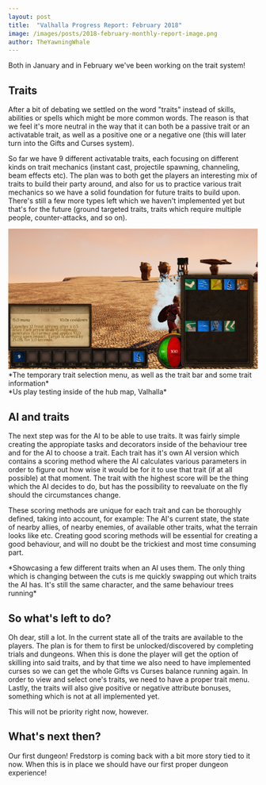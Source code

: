 ```yaml
---
layout: post
title:  "Valhalla Progress Report: February 2018"
image: /images/posts/2018-february-monthly-report-image.png
author: TheYawningWhale
---
```


Both in January and in February we've been working on the trait system!

<!--excerpt_separator-->

<div class="clear" ></div>

## Traits

After a bit of debating we settled on the word "traits" instead of skills, abilities or spells which might be more common words. The reason is that we feel it's more neutral in the way that it can both be a passive trait or an activatable trait, as well as a positive one or a negative one (this will later turn into the Gifts and Curses system).

So far we have 9 different activatable traits, each focusing on different kinds on trait mechanics (instant cast, projectile spawning, channeling, beam effects etc). The plan was to both get the players an interesting mix of traits to build their party around, and also for us to practice various trait mechanics so we have a solid foundation for future traits to build upon. There's still a few more types left which we haven't implemented yet but that's for the future (ground targeted traits, traits which require multiple people, counter-attacks, and so on).

<img class="full" src="/images/posts/2018february1.png" />
*The temporary trait selection menu, as well as the trait bar and some trait information*

<div class="youtube" data-id="DBLKYQYuteE"></div>
*Us play testing inside of the hub map, Valhalla*

## AI and traits

The next step was for the AI to be able to use traits. It was fairly simple creating the appropiate tasks and decorators inside of the behaviour tree and for the AI to choose a trait. Each trait has it's own AI version which contains a scoring method where the AI calculates various parameters in order to figure out how wise it would be for it to use that trait (if at all possible) at that moment. The trait with the highest score will be the thing which the AI decides to do, but has the possibility to reevaluate on the fly should the circumstances change.

These scoring methods are unique for each trait and can be thoroughly defined, taking into account, for example: The AI's current state, the state of nearby allies, of nearby enemies, of available other traits, what the terrain looks like etc. Creating good scoring methods will be essential for creating a good behaviour, and will no doubt be the trickiest and most time consuming part.

<div class="youtube" data-id="3K8SyePRGOM"></div>
*Showcasing a few different traits when an AI uses them. The only thing which is changing between the cuts is me quickly swapping out which traits the AI has. It's still the same character, and the same behaviour trees running*

## So what's left to do?

Oh dear, still a lot. In the current state all of the traits are available to the players. The plan is for them to first be unlocked/discovered by completing trials and dungeons. When this is done the player will get the option of skilling into said traits, and by that time we also need to have implemented curses so we can get the whole Gifts vs Curses balance running again. In order to view and select one's traits, we need to have a proper trait menu. Lastly, the traits will also give positive or negative attribute bonuses, something which is not at all implemented yet.

This will not be priority right now, however.

## What's next then?

Our first dungeon! Fredstorp is coming back with a bit more story tied to it now. When this is in place we should have our first proper dungeon experience!